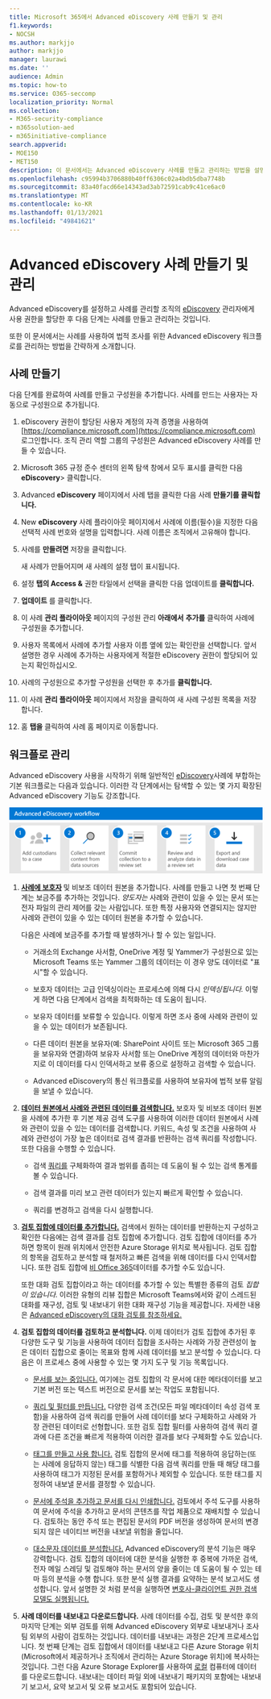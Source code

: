 ```yaml
---
title: Microsoft 365에서 Advanced eDiscovery 사례 만들기 및 관리
f1.keywords:
- NOCSH
ms.author: markjjo
author: markjjo
manager: laurawi
ms.date: ''
audience: Admin
ms.topic: how-to
ms.service: O365-seccomp
localization_priority: Normal
ms.collection:
- M365-security-compliance
- m365solution-aed
- m365initiative-compliance
search.appverid:
- MOE150
- MET150
description: 이 문서에서는 Advanced eDiscovery 사례를 만들고 관리하는 방법을 설명합니다. 첫 번째 단계는 사례를 만들고 Advanced eDiscovery 기능 사용을 시작하는입니다.
ms.openlocfilehash: c95994b3706880b40ff6306c02a4bdb5dba7748b
ms.sourcegitcommit: 83a40facd66e14343ad3ab72591cab9c41ce6ac0
ms.translationtype: MT
ms.contentlocale: ko-KR
ms.lasthandoff: 01/13/2021
ms.locfileid: "49841621"
---
```

# <a name="create-and-manage-an-advanced-ediscovery-case"></a>Advanced eDiscovery 사례 만들기 및 관리

Advanced eDiscovery를 설정하고 사례를 관리할 조직의 [eDiscovery](get-started-with-advanced-ediscovery.md#step-2-assign-ediscovery-permissions) 관리자에게 사용 권한을 할당한 후 다음 단계는 사례를 만들고 관리하는 것입니다.

또한 이 문서에서는 사례를 사용하여 법적 조사를 위한 Advanced eDiscovery 워크플로를 관리하는 방법을 간략하게 소개합니다.

## <a name="create-a-case"></a>사례 만들기

다음 단계를 완료하여 사례를 만들고 구성원을 추가합니다. 사례를 만드는 사용자는 자동으로 구성원으로 추가됩니다.

1. eDiscovery 권한이 할당된 사용자 계정의 자격 증명을 사용하여 [https://compliance.microsoft.com](https://compliance.microsoft.com) 로그인합니다. 조직 관리 역할 그룹의 구성원은 Advanced eDiscovery 사례를 만들 수 있습니다.

2. Microsoft 365 규정 준수 센터의 왼쪽 탐색 창에서 모두 표시를 클릭한 다음 **eDiscovery**> 클릭합니다.

3. Advanced **eDiscovery** 페이지에서 사례  탭을 클릭한 다음 사례 **만들기를 클릭합니다.**

4. New **eDiscovery** 사례 플라이아웃 페이지에서 사례에 이름(필수)을 지정한 다음 선택적 사례 번호와 설명을 입력합니다. 사례 이름은 조직에서 고유해야 합니다.

5. 사례를 **만들려면** 저장을 클릭합니다.

   새 사례가 만들어지며 새 사례의 설정 탭이 표시됩니다. 

6. 설정 **탭의 Access &** 권한 타일에서 선택을 클릭한 다음 업데이트를  **클릭합니다.**

7. **업데이트** 를 클릭합니다.

8. 이 사례 **관리 플라이아웃** 페이지의 구성원 관리 **아래에서** **추가를** 클릭하여 사례에 구성원을 추가합니다.

9. 사용자 목록에서 사례에 추가할 사용자 이름 옆에 있는 확인란을 선택합니다. 앞서 설명한 경우 사례에 추가하는 사용자에게 적절한 eDiscovery 권한이 할당되어 있는지 확인하십시오.

10. 사례의 구성원으로 추가할 구성원을 선택한 후 추가를 **클릭합니다.**

11. 이 사례 **관리 플라이아웃**  페이지에서 저장을 클릭하여 새 사례 구성원 목록을 저장합니다.

12. 홈 **탭을** 클릭하여 사례 홈 페이지로 이동합니다.

## <a name="manage-the-workflow"></a>워크플로 관리

Advanced eDiscovery 사용을 시작하기 위해 일반적인 [eDiscovery](advanced-ediscovery-edrm.md)사례에 부합하는 기본 워크플로는 다음과 있습니다. 이러한 각 단계에서는 탐색할 수 있는 몇 가지 확장된 Advanced eDiscovery 기능도 강조합니다.

![Advanced eDiscovery 워크플로](../media/AeDWorkflow.png)

1. **[사례에 보호자](add-custodians-to-case.md) [](non-custodial-data-sources.md)** 및 비보조 데이터 원본을 추가합니다. 사례를 만들고 나면 첫 번째 단계는 보금주를 추가하는 것입니다. *양도자는* 사례와 관련이 있을 수 있는 문서 또는 전자 파일의 관리 제어를 갖는 사람입니다. 또한 특정 사용자와 연결되지는 않지만 사례와 관련이 있을 수 있는 데이터 원본을 추가할 수 있습니다.

   다음은 사례에 보금주를 추가할 때 발생하거나 할 수 있는 일입니다.

   - 거래소의 Exchange 사서함, OneDrive 계정 및 Yammer가 구성원으로 있는 Microsoft Teams 또는 Yammer 그룹의 데이터는 이 경우 양도 데이터로 "표시"할 수 있습니다.
  
   - 보호자 데이터는 고급 인덱싱이라는 프로세스에 의해 다시 *인덱싱됩니다.* 이렇게 하면 다음 단계에서 검색을 최적화하는 데 도움이 됩니다.
  
   - 보유자 데이터를 보류할 수 있습니다. 이렇게 하면 조사 중에 사례와 관련이 있을 수 있는 데이터가 보존됩니다.
  
   - 다른 데이터 원본을 보유자(예: SharePoint 사이트 또는 Microsoft 365 그룹을 보유자와 연결)하여 보유자 사서함 또는 OneDrive 계정의 데이터와 마찬가지로 이 데이터를 다시 인덱서하고 보류 중으로 설정하고 검색할 수 있습니다.

   - Advanced eDiscovery의 통신 워크플로를 사용하여 보유자에 법적 보류 알림을 보낼 수 있습니다. [](managing-custodian-communications.md)

2. **[데이터 원본에서 사례와 관련된 데이터를 검색합니다.](collecting-data-for-ediscovery.md)** 보호자 및 비보조 데이터 원본을 사례에 추가한 후 기본 제공 검색 도구를 사용하여 이러한 데이터 원본에서 사례와 관련이 있을 수 있는 데이터를 검색합니다. 키워드, 속성 및 조건을 사용하여 [](building-search-queries.md) 사례와 관련성이 가장 높은 데이터로 검색 결과를 반환하는 검색 쿼리를 작성합니다. 또한 다음을 수행할 수 있습니다.

   - 검색 [쿼리를](search-statistics-in-advanced-ediscovery.md) 구체화하여 결과 범위를 좁히는 데 도움이 될 수 있는 검색 통계를 볼 수 있습니다.

   - 검색 결과를 미리 보고 관련 데이터가 있는지 빠르게 확인할 수 있습니다.

   - 쿼리를 변경하고 검색을 다시 실행합니다.

3. **[검토 집합에 데이터를 추가합니다.](add-data-to-review-set.md)** 검색에서 원하는 데이터를 반환하는지 구성하고 확인한 다음에는 검색 결과를 검토 집합에 추가합니다. 검토 집합에 데이터를 추가하면 항목이 원래 위치에서 안전한 Azure Storage 위치로 복사됩니다. 검토 집합의 항목을 검토하고 분석할 때 철저하고 빠른 검색을 위해 데이터를 다시 인덱서합니다. 또한 검토 집합에 [비 Office 365](load-non-office-365-data-into-a-review-set.md)데이터를 추가할 수도 있습니다.

   또한 대화 검토 집합이라고 하는 데이터를 추가할 수 있는 특별한 종류의 검토 *집합이 있습니다.* 이러한 유형의 리뷰 집합은 Microsoft Teams에서와 같이 스레드된 대화를 재구성, 검토 및 내보내기 위한 대화 재구성 기능을 제공합니다. 자세한 내용은 [Advanced eDiscovery의 대화 검토를 참조하세요.](conversation-review-sets.md)

4. **검토 집합의 데이터를 검토하고 분석합니다.** 이제 데이터가 검토 집합에 추가된 후 다양한 도구 및 기능을 사용하여 데이터 집합을 조사하는 사례와 가장 관련성이 높은 데이터 집합으로 줄이는 목표와 함께 사례 데이터를 보고 분석할 수 있습니다. 다음은 이 프로세스 중에 사용할 수 있는 몇 가지 도구 및 기능 목록입니다.

   - [문서를 보는 중입니다.](view-documents-in-review-set.md) 여기에는 검토 집합의 각 문서에 대한 메타데이터를 보고 기본 버전 또는 텍스트 버전으로 문서를 보는 작업도 포함됩니다.

   - [쿼리 및 필터를 만듭니다.](review-set-search.md) 다양한 검색 조건(모든 파일 메타데이터 속성 검색 포함)을 사용하여 검색 쿼리를 만들어 사례 데이터를 보다 구체화하고 사례와 가장 관련된 데이터로 선형합니다. [](document-metadata-fields-in-advanced-ediscovery.md) 또한 검토 집합 필터를 사용하여 검색 쿼리 결과에 다른 조건을 빠르게 적용하여 이러한 결과를 보다 구체화할 수도 있습니다. 

   - [태그를 만들고 사용 합니다.](tagging-documents.md) 검토 집합의 문서에 태그를 적용하여 응답하는(또는 사례에 응답하지 않는) 태그를 식별한 다음 검색 쿼리를 만들 때 해당 태그를 사용하여 태그가 지정된 문서를 포함하거나 제외할 수 있습니다. 또한 태그를 지정하여 내보낼 문서를 결정할 수 있습니다.

   - [문서에 주석을 추가하고 문서를 다시 인쇄합니다.](view-documents-in-review-set.md#annotate-view) 검토에서 주석 도구를 사용하여 문서에 주석을 추가하고 문서의 콘텐츠를 작업 제품으로 재배치할 수 있습니다. 검토하는 동안 주석 또는 편집된 문서의 PDF 버전을 생성하여 문서의 변경되지 않은 네이티브 버전을 내보낼 위험을 줄입니다.

   - [대소문자 데이터를 분석합니다.](analyzing-data-in-review-set.md) Advanced eDiscovery의 분석 기능은 매우 강력합니다. 검토 집합의 데이터에 대한 분석을 실행한 후 중복에 가까운 검색, 전자 메일 스레딩 및 검토해야 하는 문서의 양을 줄이는 데 도움이 될 수 있는 테마 등의 분석을 수행 합니다. 또한 분석 실행 결과를 요약하는 분석 보고서도 생성합니다. 앞서 설명한 것 처럼 분석을 실행하면 [변호사-클라이언트 권한 검색 모델도 실행됩니다.](attorney-privilege-detection.md#use-the-attorney-client-privilege-detection-model)

5. **사례 데이터를 내보내고 다운로드합니다.** 사례 데이터를 수집, 검토 및 분석한 후의 마지막 단계는 외부 검토를 위해 Advanced eDiscovery 외부로 내보내거나 조사 팀 외부의 사람이 검토하는 것입니다. 데이터를 내보내는 과정은 2단계 프로세스입니다. 첫 번째 단계는 [](export-documents-from-review-set.md) 검토 집합에서 데이터를 내보내고 다른 Azure Storage 위치(Microsoft에서 제공하거나 조직에서 관리하는 Azure Storage 위치)에 복사하는 것입니다. 그런 다음 Azure Storage Explorer를 사용하여 [로컬](download-export-jobs.md) 컴퓨터에 데이터를 다운로드합니다. 내보내는 데이터 파일 외에 내보내기 패키지의 포함에는 내보내기 보고서, 요약 보고서 및 오류 보고서도 포함되어 있습니다.
